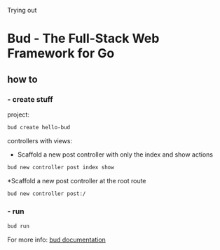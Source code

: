 Trying out

# Bud - The Full-Stack Web Framework for Go

## how to
### - create stuff
project:
```bash
bud create hello-bud
```

controllers with views:
* Scaffold a new post controller with only the index and show actions
```bash
bud new controller post index show
```

*Scaffold a new post controller at the root route
```bash
bud new controller post:/
```

### - run
```bash
bud run
```

For more info: [bud documentation](https://github.com/livebud/bud)
